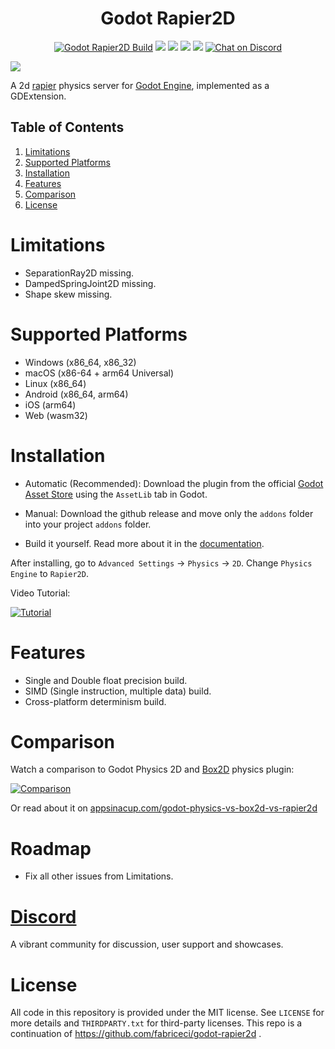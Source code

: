 <div align="center">
  <h1>Godot Rapier2D</h1>
</div>

<p align="center">
	<a href="https://github.com/appsinacup/godot-rapier2d/actions/workflows/runner.yml">
        <img src="https://github.com/appsinacup/godot-rapier2d/actions/workflows/runner.yml/badge.svg?branch=main"
            alt="Godot Rapier2D Build"></a>
    <a href="https://github.com/dimforge/rapier/releases/tag/v0.17.2" alt="Rapier2D Version">
        <img src="https://img.shields.io/badge/Rapier2D-v0.17.2-%23478cbf?logoColor=white" /></a>
    <a href="https://github.com/godotengine/godot-cpp" alt="Godot Version">
        <img src="https://img.shields.io/badge/Godot-v4.2-%23478cbf?logo=godot-engine&logoColor=white" /></a>
    <a href="https://github.com/appsinacup/godot-rapier2d/graphs/contributors" alt="Contributors">
        <img src="https://img.shields.io/github/contributors/appsinacup/godot-rapier2d" /></a>
    <a href="https://github.com/appsinacup/godot-rapier2d/pulse" alt="Activity">
        <img src="https://img.shields.io/github/commit-activity/m/appsinacup/godot-rapier2d" /></a>
    <a href="https://discord.gg/56dMud8HYn">
        <img src="https://img.shields.io/discord/1138836561102897172?logo=discord"
            alt="Chat on Discord"></a>
</p>

<img src="https://github.com/appsinacup/godot-rapier2d/blob/main/logo.jpg?raw=true"/> 

A 2d [rapier](https://github.com/dimforge/rapier) physics server for [Godot Engine](https://github.com/godotengine/godot), implemented as a GDExtension.

## Table of Contents

1. [Limitations](#limitations)
2. [Supported Platforms](#supported-platforms)
3. [Installation](#installation)
4. [Features](#features)
5. [Comparison](#comparison)
6. [License](#license)

# Limitations

- SeparationRay2D missing.
- DampedSpringJoint2D missing.
- Shape skew missing.

# Supported Platforms

- Windows (x86_64, x86_32)
- macOS (x86-64 + arm64 Universal)
- Linux (x86_64)
- Android (x86_64, arm64)
- iOS (arm64)
- Web (wasm32)

# Installation

- Automatic (Recommended): Download the plugin from the official [Godot Asset Store](https://godotengine.org/asset-library/asset/2267) using the `AssetLib` tab in Godot.

- Manual: Download the github release and move only the `addons` folder into your project `addons` folder.

- Build it yourself. Read more about it in the [documentation](DOCUMENTATION.md).

After installing, go to `Advanced Settings` -> `Physics` -> `2D`. Change `Physics Engine` to `Rapier2D`.

Video Tutorial:

[![Tutorial](https://img.youtube.com/vi/KgKWAZ49T9E/0.jpg)](https://www.youtube.com/watch?v=KgKWAZ49T9E)

# Features

- Single and Double float precision build.
- SIMD (Single instruction, multiple data) build.
- Cross-platform determinism build.

# Comparison

Watch a comparison to Godot Physics 2D and [Box2D](https://github.com/appsinacup/godot-box-2d) physics plugin:

[![Comparison](https://img.youtube.com/vi/wgUiZ7E19eM/0.jpg)](https://www.youtube.com/watch?v=wgUiZ7E19eM)

Or read about it on [appsinacup.com/godot-physics-vs-box2d-vs-rapier2d](https://appsinacup.com/godot-physics-vs-box2d-vs-rapier2d/)


# Roadmap

- Fix all other issues from Limitations.

# [Discord](https://discord.gg/56dMud8HYn)

A vibrant community for discussion, user support and showcases.

# License

All code in this repository is provided under the MIT license. See `LICENSE` for more details and `THIRDPARTY.txt` for third-party licenses.
This repo is a continuation of https://github.com/fabriceci/godot-rapier2d .
